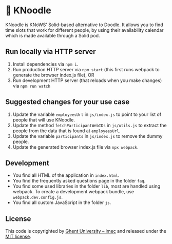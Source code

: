 # 🍜 KNoodle

KNoodle is KNoWS' Solid-based alternative to Doodle.
It allows you to find time slots that work for different people,
by using their availability calendar which is made available through a Solid pod.

## Run locally via HTTP server

1. Install dependencies via `npm i`.
2. Run production HTTP server via `npm start` (this first runs webpack to generate the browser index.js file), OR
3. Run development HTTP server (that reloads when you make changes) via `npm run watch`

## Suggested changes for your use case

1. Update the variable `employeesUrl` in `js/index.js` to point to your list of people that will use KNoodle.
2. Update the method `fetchParticipantWebIDs` in `js/utils.js` to extract the people from the data that is found at `employeesUrl`.
3. Update the variable `participants` in `js/index.js` to remove the dummy people.
4. Update the generated browser index.js file via `npx webpack`.

## Development

- You find all HTML of the application in `index.html`.
- You find the frequently asked questions page in the folder `faq`.
- You find some used libraries in the folder `lib`, most are handled using webpack. To create a development webpack bundle, use `webpack.dev.config.js`.
- You find all custom JavaScript in the folder `js`.

## License

This code is copyrighted by [Ghent University – imec](http://idlab.ugent.be/) and released under the [MIT license](http://opensource.org/licenses/MIT).
